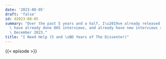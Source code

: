 ```yaml
---
date: '2023-08-05'
draft: 'false'
id: d2023-08-05
summary: "Over the past 5 years and a half, I\u2019ve already released 817 interviews,\
  \ have already done 865 interviews, and already have new interviews scheduled until\
  \ December 2023."
title: "I Need Help (5 and \xBD Years of The Dissenter)"
---
```

{{< episode >}}

